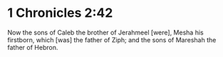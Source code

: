 # 1 Chronicles 2:42

Now the sons of Caleb the brother of Jerahmeel [were], Mesha his firstborn, which [was] the father of Ziph; and the sons of Mareshah the father of Hebron.